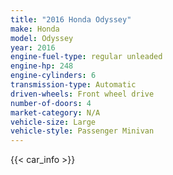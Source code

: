 ```yaml
---
title: "2016 Honda Odyssey"
make: Honda
model: Odyssey
year: 2016
engine-fuel-type: regular unleaded
engine-hp: 248
engine-cylinders: 6
transmission-type: Automatic
driven-wheels: Front wheel drive
number-of-doors: 4
market-category: N/A
vehicle-size: Large
vehicle-style: Passenger Minivan
---
```


{{< car_info >}}
